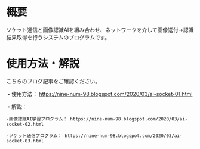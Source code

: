 # 概要

ソケット通信と画像認識AIを組み合わせ、ネットワークを介して画像送付→認識結果取得を行うシステムのプログラムです。


# 使用方法・解説

こちらのブログ記事をご確認ください。

・使用方法： https://nine-num-98.blogspot.com/2020/03/ai-socket-01.html


・解説：

    -画像認識AI学習プログラム： https://nine-num-98.blogspot.com/2020/03/ai-socket-02.html

    -ソケット通信プログラム： https://nine-num-98.blogspot.com/2020/03/ai-socket-03.html

